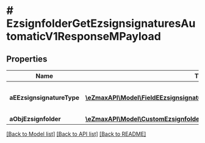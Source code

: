 # # EzsignfolderGetEzsignsignaturesAutomaticV1ResponseMPayload

## Properties

Name | Type | Description | Notes
------------ | ------------- | ------------- | -------------
**aEEzsignsignatureType** | [**\eZmaxAPI\Model\FieldEEzsignsignatureType[]**](FieldEEzsignsignatureType.md) | All eEzsignsignatureType contained in the response |
**aObjEzsignfolder** | [**\eZmaxAPI\Model\CustomEzsignfolderEzsignsignaturesAutomaticResponse[]**](CustomEzsignfolderEzsignsignaturesAutomaticResponse.md) |  |

[[Back to Model list]](../../README.md#models) [[Back to API list]](../../README.md#endpoints) [[Back to README]](../../README.md)
